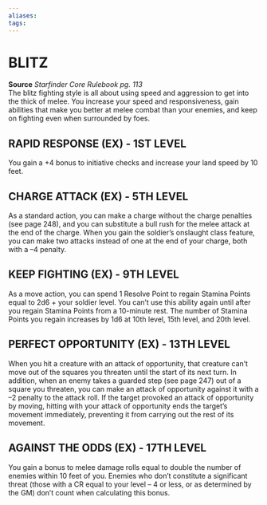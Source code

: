 ```yaml
---
aliases: 
tags: 
---
```

# BLITZ
**Source** _Starfinder Core Rulebook pg. 113_  
The blitz fighting style is all about using speed and aggression to get into the thick of melee. You increase your speed and responsiveness, gain abilities that make you better at melee combat than your enemies, and keep on fighting even when surrounded by foes.

## RAPID RESPONSE (EX) - 1ST LEVEL

You gain a +4 bonus to initiative checks and increase your land speed by 10 feet.  

## CHARGE ATTACK (EX) - 5TH LEVEL

As a standard action, you can make a charge without the charge penalties (see page 248), and you can substitute a bull rush for the melee attack at the end of the charge. When you gain the soldier’s onslaught class feature, you can make two attacks instead of one at the end of your charge, both with a –4 penalty.  

## KEEP FIGHTING (EX) - 9TH LEVEL

As a move action, you can spend 1 Resolve Point to regain Stamina Points equal to 2d6 + your soldier level. You can’t use this ability again until after you regain Stamina Points from a 10-minute rest. The number of Stamina Points you regain increases by 1d6 at 10th level, 15th level, and 20th level.  

## PERFECT OPPORTUNITY (EX) - 13TH LEVEL

When you hit a creature with an attack of opportunity, that creature can’t move out of the squares you threaten until the start of its next turn. In addition, when an enemy takes a guarded step (see page 247) out of a square you threaten, you can make an attack of opportunity against it with a –2 penalty to the attack roll. If the target provoked an attack of opportunity by moving, hitting with your attack of opportunity ends the target’s movement immediately, preventing it from carrying out the rest of its movement.  

## AGAINST THE ODDS (EX) - 17TH LEVEL

You gain a bonus to melee damage rolls equal to double the number of enemies within 10 feet of you. Enemies who don’t constitute a significant threat (those with a CR equal to your level – 4 or less, or as determined by the GM) don’t count when calculating this bonus.